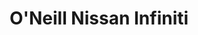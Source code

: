 ---
title: "O'Neill Nissan Infiniti"
url: /mount-pearl/oneill-nissan-infiniti-topsail-road/
shop: car
---
